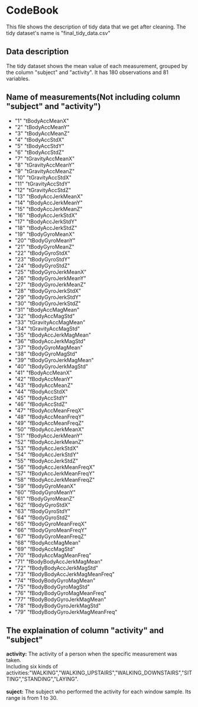# CodeBook

This file shows the description of tidy data that we get after cleaning. The tidy dataset's name is "final_tidy_data.csv"

## Data description
The tidy dataset shows the mean value of each measurement, grouped by the column "subject" and "activity". It has 180 observations and 81 variables.

## Name of measurements(Not including column "subject" and "activity") 
* "1" "tBodyAccMeanX"
* "2" "tBodyAccMeanY"
* "3" "tBodyAccMeanZ"
* "4" "tBodyAccStdX"
* "5" "tBodyAccStdY"
* "6" "tBodyAccStdZ"
* "7" "tGravityAccMeanX"
* "8" "tGravityAccMeanY"
* "9" "tGravityAccMeanZ"
* "10" "tGravityAccStdX"
* "11" "tGravityAccStdY"
* "12" "tGravityAccStdZ"
* "13" "tBodyAccJerkMeanX"
* "14" "tBodyAccJerkMeanY"
* "15" "tBodyAccJerkMeanZ"
* "16" "tBodyAccJerkStdX"
* "17" "tBodyAccJerkStdY"
* "18" "tBodyAccJerkStdZ"
* "19" "tBodyGyroMeanX"
* "20" "tBodyGyroMeanY"
* "21" "tBodyGyroMeanZ"
* "22" "tBodyGyroStdX"
* "23" "tBodyGyroStdY"
* "24" "tBodyGyroStdZ"
* "25" "tBodyGyroJerkMeanX"
* "26" "tBodyGyroJerkMeanY"
* "27" "tBodyGyroJerkMeanZ"
* "28" "tBodyGyroJerkStdX"
* "29" "tBodyGyroJerkStdY"
* "30" "tBodyGyroJerkStdZ"
* "31" "tBodyAccMagMean"
* "32" "tBodyAccMagStd"
* "33" "tGravityAccMagMean"
* "34" "tGravityAccMagStd"
* "35" "tBodyAccJerkMagMean"
* "36" "tBodyAccJerkMagStd"
* "37" "tBodyGyroMagMean"
* "38" "tBodyGyroMagStd"
* "39" "tBodyGyroJerkMagMean"
* "40" "tBodyGyroJerkMagStd"
* "41" "fBodyAccMeanX"
* "42" "fBodyAccMeanY"
* "43" "fBodyAccMeanZ"
* "44" "fBodyAccStdX"
* "45" "fBodyAccStdY"
* "46" "fBodyAccStdZ"
* "47" "fBodyAccMeanFreqX"
* "48" "fBodyAccMeanFreqY"
* "49" "fBodyAccMeanFreqZ"
* "50" "fBodyAccJerkMeanX"
* "51" "fBodyAccJerkMeanY"
* "52" "fBodyAccJerkMeanZ"
* "53" "fBodyAccJerkStdX"
* "54" "fBodyAccJerkStdY"
* "55" "fBodyAccJerkStdZ"
* "56" "fBodyAccJerkMeanFreqX"
* "57" "fBodyAccJerkMeanFreqY"
* "58" "fBodyAccJerkMeanFreqZ"
* "59" "fBodyGyroMeanX"
* "60" "fBodyGyroMeanY"
* "61" "fBodyGyroMeanZ"
* "62" "fBodyGyroStdX"
* "63" "fBodyGyroStdY"
* "64" "fBodyGyroStdZ"
* "65" "fBodyGyroMeanFreqX"
* "66" "fBodyGyroMeanFreqY"
* "67" "fBodyGyroMeanFreqZ"
* "68" "fBodyAccMagMean"
* "69" "fBodyAccMagStd"
* "70" "fBodyAccMagMeanFreq"
* "71" "fBodyBodyAccJerkMagMean"
* "72" "fBodyBodyAccJerkMagStd"
* "73" "fBodyBodyAccJerkMagMeanFreq"
* "74" "fBodyBodyGyroMagMean"
* "75" "fBodyBodyGyroMagStd"
* "76" "fBodyBodyGyroMagMeanFreq"
* "77" "fBodyBodyGyroJerkMagMean"
* "78" "fBodyBodyGyroJerkMagStd"
* "79" "fBodyBodyGyroJerkMagMeanFreq"




## The explaination of column "activity" and "subject"
**activity:** The activity of a person when the specific measurement was taken. <br/>
Including six kinds of activities:"WALKING","WALKING_UPSTAIRS","WALKING_DOWNSTAIRS","SITTING","STANDING","LAYING". <br/>
<br/>
**suject:**  The subject who performed the activity for each window sample. Its range is from 1 to 30. <br/>


